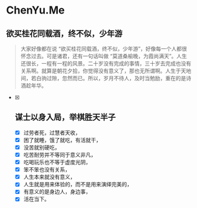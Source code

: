 # ChenYu.Me

## 欲买桂花同载酒，终不似，少年游
>大家好像都在说 “欲买桂花同载酒，终不似，少年游”，好像每一个人都很怀念过去。可是诸君，还有一句话叫做 “莫道桑榆晚，为霞尚满天”。人生还很长，一程有一程的风景。二十岁没有完成的事情，三十岁去完成也没有关系啊。就算是朝花夕拾，你觉得没有意义了，那也无所谓啊。人生于天地间，若白驹过隙，忽然而已。所以，岁月不待人，及时当勉励，重在的是诗酒趁年华。

- [x] ## 谋士以身入局，举棋胜天半子
    - [x] 过劳者死，过慧者天收，
    - [x] 困了就睡，饿了就吃，有活就干，
    - [x] 没苦就别硬吃，
    - [x] 吃苦耐劳并不等同于意义非凡，
    - [x] 吃喝玩乐也不等于虚度光阴，
    - [x] 笨不笨也没有关系，
    - [x] 人生本来就没有意义，
    - [x] 人生就是用来体验的，而不是用来演绎完美的，
    - [x] 有意义的是身边人，身边事，
    - [x] 活在当下。

